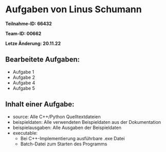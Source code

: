# Aufgaben von Linus Schumann
**Teilnahme-ID: 66432**

**Team-ID: 00662**

**Letze Änderung: 20.11.22**

## Bearbeitete Aufgaben:
* Aufgabe 1
* Aufgabe 2
* Aufgabe 4
* Aufgabe 5

## Inhalt einer Aufgabe:
* source: Alle C++/Python Quelltextdateien
* beispieldaten: Alle verwendeten Beispieldaten aus der Dokumentation
* beispielausgaben: Alle Ausgaben der Beispieldaten
* executable:
  * Bei C++-Implementierung ausführbare .exe Datei
  * Batch-Datei zum Starten des Programms 